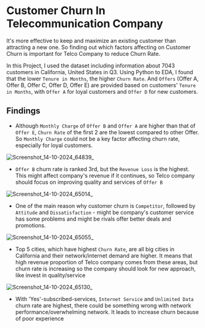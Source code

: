 # Customer Churn In Telecommunication Company

It's more effective to keep and maximize an existing customer than attracting a new one. So finding out which factors affecting on Customer Churn is important for Telco Company to reduce Churn Rate.

In this Project, I used the dataset including information about 7043 customers in California, United States in Q3.
Using Python to EDA, I found that the lower `Tenure in Months`, the higher `Churn Rate`. And `Offers` (Offer A, Offer B, Offer C, Offer D, Offer E) are provided based on customers' `Tenure in Months`, with `Offer A` for loyal customers and `Offer D` for new customers.

## Findings
- Although `Monthly Charge` of `Offer B` and `Offer A` are higher than that of `Offer E`, `Churn Rate` of the first 2 are the lowest compared to other Offer. So `Monthly Charge` could not be a key factor affecting churn rate, especially for loyal customers.

![Screenshot_14-10-2024_64839_](https://github.com/user-attachments/assets/a80ab48b-24d7-468f-b85d-565f15789eea)
  
- `Offer B` churn rate is ranked 3rd, but the `Revenue Loss` is the highest. This might affect company's revenue if it continues, so Telco company should focus on improving quality and services of `Offer B`

![Screenshot_14-10-2024_65014_](https://github.com/user-attachments/assets/53e3791d-6d97-4315-83a5-c0dd83670ad2)
  
- One of the main reason why customer churn is `Competitor`, followed by `Attitude` and `Dissatisfaction` - might be company's customer service has some problems and might be rivals offer better deals and promotions.

![Screenshot_14-10-2024_65055_](https://github.com/user-attachments/assets/d8721615-b8fc-4f5a-a231-79634cdaaec0)

- Top 5 cities, which have highest `Churn Rate`, are all big cities in California and their network/internet demand are higher. It means that high revenue proportion of Telco company comes from these areas, but churn rate is increasing so the company should look for new approach, like invest in quality/service

![Screenshot_14-10-2024_65130_](https://github.com/user-attachments/assets/257dc703-8894-4cde-801b-829e584c931e)

- With 'Yes'-subscribed-services, `Internet Service` and `Unlimited Data` churn rate are highest, there could be something wrong with network performance/overwhelming network. It leads to increase churn because of poor experience
